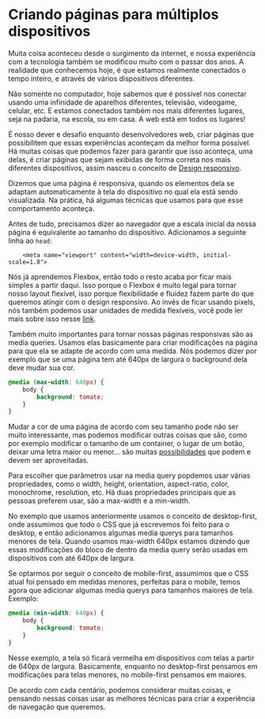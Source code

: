 # Criando páginas para múltiplos dispositivos

Muita coisa aconteceu desde o surgimento da internet, e nossa experiência com a tecnologia também se modificou muito com o passar dos anos. A realidade que conhecemos hoje, é que estamos realmente conectados o tempo inteiro, e através de vários dispositivos diferentes.

Não somente no computador, hoje sabemos que é possível nos conectar usando uma infinidade de aparelhos diferentes, televisão, videogame, celular, etc. E estamos conectados também nos mais diferentes lugares, seja na padaria, na escola, ou em casa. A web está em todos os lugares!

É nosso dever e desafio enquanto desenvolvedores web, criar páginas que possibilitem que essas experiências aconteçam da melhor forma possível. Há muitas coisas que podemos fazer para garantir que isso aconteça, uma delas, é criar páginas que sejam exibidas de forma correta nos mais diferentes dispositivos, assim nasceu o conceito de [Design responsivo](https://brasil.uxdesign.cc/o-que-é-responsive-web-design-ab292eb616b7#.oin348i9x).

Dizemos que uma página é responsiva, quando os elementos dela se adaptam automaticamente à tela do dispositivo no qual ela está sendo visualizada. Na prática, há algumas técnicas que usamos para que esse comportamento aconteça.

Antes de tudo, precisamos dizer ao navegador que a escala inicial da nossa página é equivalente ao tamanho do dispositivo. Adicionamos a seguinte linha ao `head`:

```markup
    <meta name="viewport" content="width=device-width, initial-scale=1.0">
```

Nós já aprendemos Flexbox, então todo o resto acaba por ficar mais simples a partir daqui. Isso porque o Flexbox é muito legal para tornar nosso layout flexível, isso porque flexibilidade e fluidez fazem parte do que queremos atingir com o design responsivo. Ao invés de ficar usando pixels, nós também podemos usar unidades de medida flexíveis, você pode ler mais sobre isso nesse [link](http://www.maujor.com/tutorial/unidades-de-medidas-css.php).

Também muito importantes para tornar nossas páginas responsivas são as media queries. Usamos elas basicamente para criar modificações na página para que ela se adapte de acordo com uma medida. Nós podemos dizer por exemplo que se uma página tem até 640px de largura o background dela deve mudar sua cor.

```css
@media (max-width: 640px) {
    body {
        background: tomato;
    }
}
```

Mudar a cor de uma página de acordo com seu tamanho pode não ser muito interessante, mas podemos modificar outras coisas que são, como por exemplo modificar o tamanho de um container, o lugar de um botão, deixar uma letra maior ou menor... são muitas [possibilidades](https://tableless.com.br/design-responsivo-na-pratica-do-rascunho-ao-digita/) que podem e devem ser aproveitadas.

Para escolher que parâmetros usar na media query popdemos usar várias propriedades, como o width, height, orientation, aspect-ratio, color, monochrome, resolution, etc. Há duas propriedades principais que as pessoas preferem usar, são a max-width e a min-width.

No exemplo que usamos anteriormente usamos o conceito de desktop-first, onde assumimos que todo o CSS que já escrevemos foi feito para o desktop, e então adicionamos algumas media querys para tamanhos menores de tela. Quando usamos max-width 640px estamos dizendo que essas modificações do bloco de dentro da media query serão usadas em dispositivos com até 640px de largura.

Se optarmos por seguir o conceito de mobile-first, assumimos que o CSS atual foi pensado em medidas menores, perfeitas para o mobile, temos agora que adicionar algumas media querys para tamanhos maiores de tela. Exemplo:

```css
@media (min-width: 640px) {
    body {
        background: tomato;
    }
}
```

Nesse exemplo, a tela só ficará vermelha em dispositivos com telas a partir de 640px de largura. Basicamente, enquanto no desktop-first pensamos em modificações para telas menores, no mobile-first pensamos em maiores.

De acordo com cada centário, podemos considerar muitas coisas, e pensando nessas coisas usar as melhores técnicas para criar a experiência de navegação que queremos.

